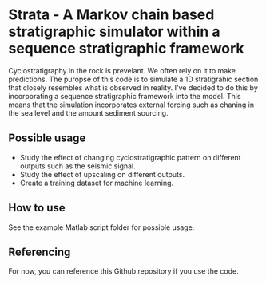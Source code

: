 # Strata - A Markov chain based stratigraphic simulator within a sequence stratigraphic framework

Cyclostratigraphy in the rock is prevelant. We often rely on it to make predictions. The puropse of this code is to simulate a 1D stratigrahic section that closely resembles what is observed in reality. I've decided to do this by incorporating a sequence stratigraphic framework into the model. This means that the simulation incorporates external forcing such as chaning in the sea level and the amount sediment sourcing.

## Possible usage
- Study the effect of changing cyclostratigraphic pattern on different outputs such as the seismic signal.
- Study the effect of upscaling on different outputs.
- Create a training dataset for machine learning.

## How to use
See the example Matlab script folder for possible usage.

## Referencing
For now, you can reference this Github repository if you use the code.
